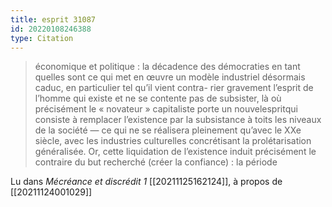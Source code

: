 ```yaml
---
title: esprit 31087
id: 20220108246388
type: Citation
---
```


> économique et politique : la décadence des démocraties en tant quelles sont ce qui met en œuvre un modèle industriel désormais caduc, en particulier tel qu’il vient contra- rier gravement l’esprit de l’homme qui existe et ne se contente pas de subsister, là où précisément le « novateur » capitaliste porte un nouvelespritqui consiste à remplacer l’existence par la subsistance à toits les niveaux de la société — ce qui ne se réalisera pleinement qu’avec le XXe siècle, avec les industries culturelles concrétisant la prolétarisation généralisée. Or, cette liquidation de l’existence induit précisément le contraire du but recherché (créer la confiance) : la période

Lu dans *Mécréance et discrédit 1* [[20211125162124]], à propos de [[20211124001029]]
